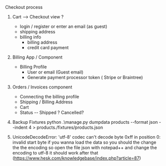 Checkout process

1. Cart --> Checkout view
    ?
    - login / register or enter an email (as guest)
    - shipping address
    - billing info
        - billing address
        - credit card payment


2. Billing App / Component
    - Billing Profile
        - User or email (Guest email)
        - Generate payment processor token ( Stripe or Braintree)


3. Orders / Invoices component
    - Connecting the billing profile
    - Shipping / Billing Address
    - Cart 
    - Status -- Shipped ? Cancelled?


4. Backup Fixtures
      python .\manage.py dumpdata products  --format json --indent 4 > products./fixtures/products.json 

5. UnicodeDecodeError: 'utf-8' codec can't decode byte 0xff in position 0: invalid start byte if you wanna load the data so you should the change the the encoding so open the file json with notepad++ and change the encoding to utf-8 it should work after that (https://www.hesk.com/knowledgebase/index.php?article=87)